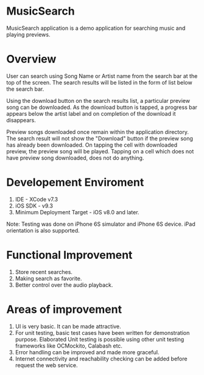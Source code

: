 # MusicSearch
MusicSearch application is a demo application for searching music and playing previews.

Overview
=========================
User can search using Song Name or Artist name from the search bar at the top of the screen. The search results will be listed in the form of list below the search bar.

Using the download button on the search results list, a particular preview song can be downloaded. As the download button is tapped, a progress bar appears below the artist label and on completion of the download it disappears. 

Preview songs downloaded once remain within the application directory. The search result will not show the "Download" button if the preview song has already been downloaded. On tapping the cell with downloaded preview, the preview song will be played. Tapping on a cell which does not have preview song downloaded, does not do anything.

Developement Enviroment
=========================

1. IDE - XCode v7.3
2. iOS SDK - v9.3
3. Minimum Deployment Target - iOS v8.0 and later.

Note: Testing was done on iPhone 6S simulator and iPhone 6S device. iPad orientation is also supported.

Functional Improvement
=========================
1. Store recent searches.
2. Making search as favorite.
3. Better control over the audio playback.

Areas of improvement
=========================

1. UI is very basic. It can be made attractive.
2. For unit testing, basic test cases have been written for demonstration purpose. Elaborated Unit testing is possible using other unit testing frameworks like OCMockito, Calabash etc.
3. Error handling can be improved and made more graceful.
4. Internet connectivity and reachability checking can be added before request the web service.

